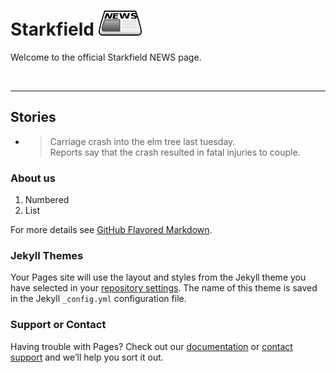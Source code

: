 # Starkfield <img src="assets/newspaper.png" alt="news" height="40"/>

Welcome to the official Starkfield NEWS page.

<br>
<hr>

## Stories


* > Carriage crash into the elm tree last tuesday.<br/>
  > Reports say that the crash resulted in fatal injuries to couple.

### About us



1. Numbered
2. List


For more details see [GitHub Flavored Markdown](https://guides.github.com/features/mastering-markdown/).

### Jekyll Themes

Your Pages site will use the layout and styles from the Jekyll theme you have selected in your [repository settings](https://github.com/Weinstein-Classics/Ethan-Frome/settings). The name of this theme is saved in the Jekyll `_config.yml` configuration file.

### Support or Contact

Having trouble with Pages? Check out our [documentation](https://help.github.com/categories/github-pages-basics/) or [contact support](https://github.com/contact) and we’ll help you sort it out.
